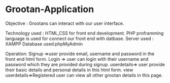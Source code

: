 # Grootan-Application
Objective       : Grootans can interact with our user interface.

Technology used :
    HTML,CSS for front end development.
    PHP proframming language is used for connect our front end with datbase.
    Server used : XAMPP
    Database used:phpMyAdmin
    
Operation: 
    Signup =>user provide email, username and password in the front end html form.
    Login => user can login with their username and password which they are provided during  signup.
    userdetails=> user provide their basic details and personal details in this html form.
    view userdetails=>Registered user can view all other grootan details in this page.
